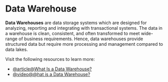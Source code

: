 # Data Warehouse

**Data Warehouses** are data storage systems which are designed for analyzing, reporting and integrating with transactional systems. The data in a warehouse is clean, consistent, and often transformed to meet wide-range of business requirements. Hence, data warehouses provide structured data but require more processing and management compared to data lakes.

Visit the following resources to learn more:

- [@article@What Is a Data Warehouse?](https://www.oracle.com/database/what-is-a-data-warehouse/)
- [@video@@hat is a Data Warehouse?](https://www.youtube.com/watch?v=k4tK2ttdSDg)